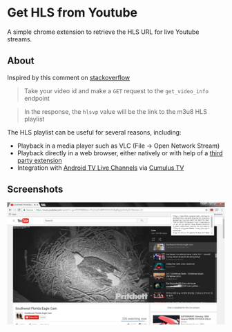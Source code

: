 # Get HLS from Youtube
A simple chrome extension to retrieve the HLS URL for live Youtube streams.

## About
Inspired by this comment on [stackoverflow](http://stackoverflow.com/a/35631022)

>Take your video id and make a `GET` request to the `get_video_info` endpoint

>In the response, the `hlsvp` value will be the link to the m3u8 HLS playlist

The HLS playlist can be useful for several reasons, including:
* Playback in a media player such as VLC (File -> Open Network Stream)
* Playback directly in a web browser, either natively or with help of a [third party extension](https://chrome.google.com/webstore/detail/native-hls-playback/emnphkkblegpebimobpbekeedfgemhof)
* Integration with [Android TV Live Channels](https://play.google.com/store/apps/details?id=com.google.android.tv) via [Cumulus TV](https://play.google.com/store/apps/details?id=com.felkertech.n.cumulustv)

## Screenshots
![screenshot](https://raw.githubusercontent.com/jwennis/gethlsfromyoutube/master/images/screen.png "Screenshot")
